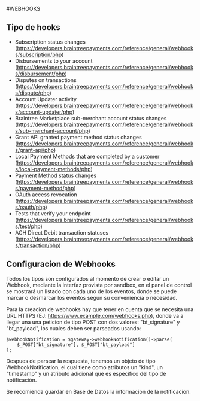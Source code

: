 #WEBHOOKS
## Tipo de hooks

* Subscription status changes (https://developers.braintreepayments.com/reference/general/webhooks/subscription/php)
* Disbursements to your account (https://developers.braintreepayments.com/reference/general/webhooks/disbursement/php)
* Disputes on transactions (https://developers.braintreepayments.com/reference/general/webhooks/dispute/php)
* Account Updater activity (https://developers.braintreepayments.com/reference/general/webhooks/account-updater/php)
* Braintree Marketplace sub-merchant account status changes (https://developers.braintreepayments.com/reference/general/webhooks/sub-merchant-account/php)
* Grant API granted payment method status changes (https://developers.braintreepayments.com/reference/general/webhooks/grant-api/php)
* Local Payment Methods that are completed by a customer (https://developers.braintreepayments.com/reference/general/webhooks/local-payment-methods/php)
* Payment Method status changes (https://developers.braintreepayments.com/reference/general/webhooks/payment-method/php)
* OAuth access revocation (https://developers.braintreepayments.com/reference/general/webhooks/oauth/php)
* Tests that verify your endpoint (https://developers.braintreepayments.com/reference/general/webhooks/test/php)
* ACH Direct Debit transaction statuses (https://developers.braintreepayments.com/reference/general/webhooks/transaction/php)

## Configuracion de Webhooks

Todos los tipos son configurados al momento de crear o editar un Webhook, mediante
la interfaz provista por sandbox, en el panel de control se mostrará un listado
con cada uno de los eventos, donde se puede marcar o desmarcar los eventos segun
su conveniencia o necesidad. 

Para la creacion de webhooks hay que tener en cuenta que se necesita una URL HTTPS
(EJ: https://www.example.com/webhooks.php), donde va a llegar una una peticion de tipo POST con dos
valores: "bt_signature" y "bt_payload", los cuales deben ser parseados usando:

```
$webhookNotification = $gateway->webhookNotification()->parse(
    $_POST["bt_signature"], $_POST["bt_payload"]
);
```

Despues de parsear la respuesta, tenemos un objeto de tipo WebhookNotification, el cual tiene como atributos
un "kind", un "timestamp" y un atributo adicional que es específico del tipo de notificación.

Se recomienda guardar en Base de Datos la informacion de la notificacion.